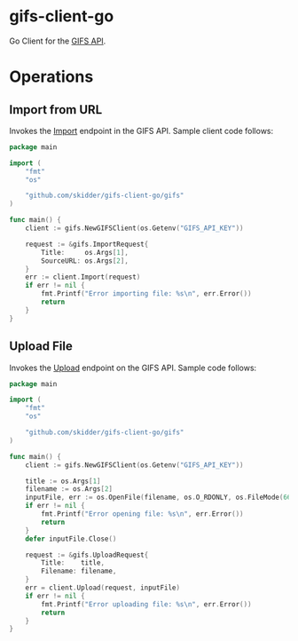 # gifs-client-go
Go Client for the [GIFS API](http://docs.gifs.com/v1.0/docs).

# Operations

## Import from URL
Invokes the [Import](http://docs.gifs.com/docs/mediaimport) endpoint in the GIFS API.  Sample client code follows:

```go
package main

import (
	"fmt"
	"os"

	"github.com/skidder/gifs-client-go/gifs"
)

func main() {
	client := gifs.NewGIFSClient(os.Getenv("GIFS_API_KEY"))

	request := &gifs.ImportRequest{
		Title:     os.Args[1],
		SourceURL: os.Args[2],
	}
	err := client.Import(request)
	if err != nil {
		fmt.Printf("Error importing file: %s\n", err.Error())
		return
	}
}
```


## Upload File
Invokes the [Upload](http://docs.gifs.com/docs/mediaupload) endpoint on the GIFS API.  Sample code follows:

```go
package main

import (
	"fmt"
	"os"

	"github.com/skidder/gifs-client-go/gifs"
)

func main() {
	client := gifs.NewGIFSClient(os.Getenv("GIFS_API_KEY"))

	title := os.Args[1]
	filename := os.Args[2]
	inputFile, err := os.OpenFile(filename, os.O_RDONLY, os.FileMode(666))
	if err != nil {
		fmt.Printf("Error opening file: %s\n", err.Error())
		return
	}
	defer inputFile.Close()

	request := &gifs.UploadRequest{
		Title:    title,
		Filename: filename,
	}
	err = client.Upload(request, inputFile)
	if err != nil {
		fmt.Printf("Error uploading file: %s\n", err.Error())
		return
	}
}
```

